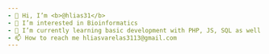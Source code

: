 ```yaml
---
- 👋 Hi, I’m <b>@hlias31</b>
- 👀 I’m interested in Bioinformatics
- 🌱 I’m currently learning basic development with PHP, JS, SQL as well as Data Mining and Machine Learning
- 📫 How to reach me hliasvarelas3113@gmail.com
---
```

